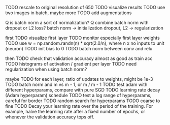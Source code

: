 TODO rescale to original resolution of 650
TODO visualize results
TODO use two images in batch, maybe more
TODO add augmentations

Q is batch norm a sort of normalization?
Q combine batch norm with dropout or L2 loss?
    batch norm -> initialization
    dropout, L2 -> regularization


first
TODO visualize first layer
TODO monitor especially first layer weights
TODO use w = np.random.randn(n) * sqrt(2.0/n), where n x no inputs to unit (neuron)
TODO init bias to 0
TODO batch norm between conv and relu



then
TODO check that validation accuracy almost as good as train acc
TODO histograms of activation / gradient per layer
TODO need regularization when using batch norm?



maybe
TODO for each layer, ratio of updates to weights, might be 1e-3
TODO batch norm and m vs m - 1, or m / m - 1
TODO test adam with different hyperparams, compare with pure SGD
TODO learning rate decay (Adam hyperparam) schedule
TODO test a log range of hyperparams, careful for border
TODO random search for hyperparams
TODO coarse to fine
TODO Decay your learning rate over the period of the training. For example, halve the learning rate after a fixed number
 of epochs, or whenever the validation accuracy tops off.